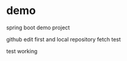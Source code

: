 # demo
spring boot demo project


github edit first and local repository fetch test

test working 

